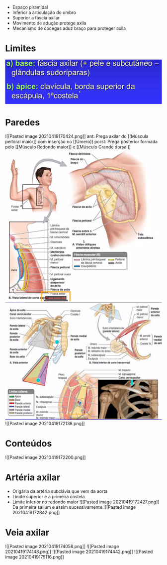 + Espaço piramidal
+ Inferior a articulação do ombro
+ Superior a fáscia axilar
+ Movimento de adução protege axila
+ Mecanismo de cócegas aduz braço para proteger axila

# Limites
![Pasted image 20210419170312.png](Pasted%20image%2020210419170312.png)

# Paredes
![[Pasted image 20210419170424.png]]
ant: Prega axilar do [[Múscula peitoral maior]] com inserção no [[Úmero]]
porst: Prega posterior formada pelo [[Músculo Redondo maior]] e [[Músculo Grande dorsal]]
![Pasted image 20210419170939.png](Pasted%20image%2020210419170939.png)
![Pasted image 20210419171114.png](Pasted%20image%2020210419171114.png)
![[Pasted image 20210419172138.png]]

# Conteúdos
![[Pasted image 20210419172200.png]]

# Artéria axilar
+ Origária da artéria subclávia que vem da aorta
+ Limite superior é a primeira costela
+ Limite inferior no redondo maior
![[Pasted image 20210419172427.png]]
Da primeira saí um e assim sucessivamente
![[Pasted image 20210419172842.png]]

# Veia axilar
![[Pasted image 20210419174058.png]]
![[Pasted image 20210419174148.png]]
![[Pasted image 20210419174442.png]]
![[Pasted image 20210419175116.png]]